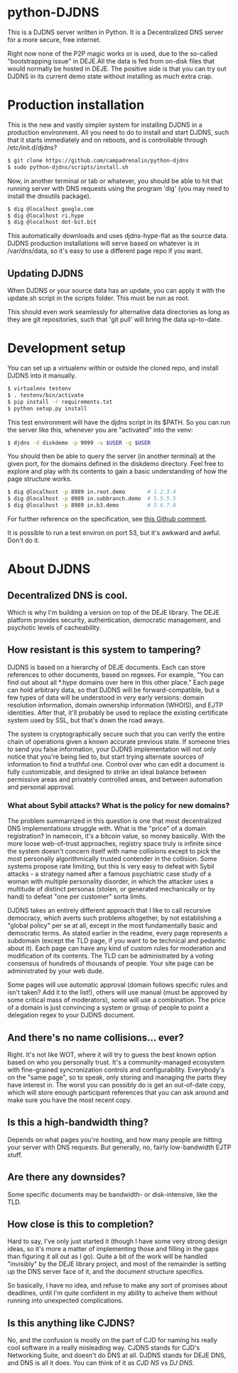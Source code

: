 # python-DJDNS

This is a DJDNS server written in Python. It is a Decentralized DNS server for a more secure, free internet.

Right now none of the P2P magic works or is used, due to the so-called "bootstrapping issue" in DEJE.All the data is fed from on-disk files that would normally be hosted in DEJE. The positive side is that you can try out DJDNS in its current demo state without installing as much extra crap.

# Production installation

This is the new and vastly simpler system for installing DJDNS in a production environment. All you need to do to install and start DJDNS, such that it starts immediately and on reboots, and is controllable through /etc/init.d/djdns?

```bash
$ git clone https://github.com/campadrenalin/python-djdns
$ sudo python-djdns/scripts/install.sh
```

Now, in another terminal or tab or whatever, you should be able to hit that running server with DNS requests using the program 'dig' (you may need to install the dnsutils package).

```bash
$ dig @localhost google.com
$ dig @localhost ri.hype
$ dig @localhost dot-bit.bit
```

This automatically downloads and uses djdns-hype-flat as the source data. DJDNS production installations will serve based on whatever is in /var/dns/data, so it's easy to use a different page repo if you want.

## Updating DJDNS

When DJDNS or your source data has an update, you can apply it with the update.sh script in the scripts folder. This must be run as root.

This should even work seamlessly for alternative data directories as long as they are git repositories, such that 'git pull' will bring the data up-to-date.

# Development setup

You can set up a virtualenv within or outside the cloned repo, and install DJDNS into it manually.

```bash
$ virtualenv testenv
$ . testenv/bin/activate
$ pip install -r requirements.txt
$ python setup.py install
```
 
This test environment will have the djdns script in its $PATH. So you can run the server like this, whenever you are "activated" into the venv:

```bash
$ djdns -d diskdemo -p 9999 -u $USER -g $USER
```

You should then be able to query the server (in another terminal) at the given port, for the domains defined in the diskdemo directory. Feel free to explore and play with its contents to gain a basic understanding of how the page structure works.

```bash
$ dig @localhost -p 8989 in.root.demo       # 1.2.3.4
$ dig @localhost -p 8989 in.subbranch.demo  # 5.5.5.5
$ dig @localhost -p 8989 in.b3.demo         # 5.6.7.8
```

For further reference on the specification, see [this Github comment](https://github.com/campadrenalin/python-djdns/issues/2#issuecomment-18111938).

It is possible to run a test environ on port 53, but it's awkward and awful. Don't do it.

# About DJDNS

## Decentralized DNS is cool.

Which is why I'm building a version on top of the DEJE library. The DEJE platform provides security,
authentication, democratic management, and psychotic levels of cacheability.

## How resistant is this system to tampering?

DJDNS is based on a hierarchy of DEJE documents. Each can store references to other documents, based on regexes.
For example, "You can find out about all \*.hype domains over here in this other place." Each page can hold
arbitrary data, so that DJDNS will be forward-compatible, but a few types of data will be understood in very
early versions: domain resolution information, domain ownership information (WHOIS), and EJTP identities. After
that, it'll probably be used to replace the existing certificate system used by SSL, but that's down the road
aways.

The system is cryptographically secure such that you can verify the entire chain of operations given a known
accurate previous state. If someone tries to send you false information, your DJDNS implementation will not
only notice that you're being lied to, but start trying alternate sources of information to find a truthful one.
Control over who can edit a document is fully customizable, and designed to strike an ideal balance between
permissive areas and privately controlled areas, and between automation and personal approval.

### What about Sybil attacks? What is the policy for new domains?

The problem summarrized in this question is one that most decentralized DNS implementations struggle with. What
is the "price" of a domain registration? In namecoin, it's a bitcoin value, so money basically. With the more
loose web-of-trust approaches, registry space truly is infinite since the system doesn't concern itself with
name collisions except to pick the most personally algorithmically trusted contender in the collision. Some systems
propose rate limiting, but this is very easy to defeat with Sybil attacks - a strategy named after a famous
psychiatric case study of a woman with multiple personality disorder, in which the attacker uses a multitude of
distinct personas (stolen, or generated mechanically or by hand) to defeat "one per customer" sorta limits.

DJDNS takes an entirely different approach that I like to call recursive democracy, which averts such problems 
altogether, by not establishing a "global policy" per se at all, except in the most fundamentally basic and
democratic terms. As stated earlier in the readme, every page represents a subdomain (except the TLD page, if you
want to be technical and pedantic about it). Each page can have any kind of custom rules for moderation and
modification of its contents. The TLD can be administrated by a voting consensus of hundreds of thousands of
people. Your site page can be administrated by your web dude.

Some pages will use automatic approval (domain follows specific rules and isn't taken? Add it to the list!),
others will use manual (must be approved by some critical mass of moderators), some will use a combination.
The price of a domain is just convincing a system or group of people to point a delegation regex to your
DJDNS document.

## And there's no name collisions... ever?

Right. It's not like WOT, where it will try to guess the best known option based on who you personally trust. It's a
community-managed ecosystem with fine-grained syncronization controls and configurability. Everybody's on the
"same page", so to speak, only storing and managing the parts they have interest in. The worst you can possibly do
is get an out-of-date copy, which will store enough participant references that you can ask around and make sure you
have the most recent copy.

## Is this a high-bandwidth thing?

Depends on what pages you're hosting, and how many people are hitting your server with DNS requests. But generally,
no, fairly low-bandwidth EJTP stuff.

## Are there any downsides?

Some specific documents may be bandwidth- or disk-intensive, like the TLD.

## How close is this to completion?

Hard to say, I've only just started it (though I have some very strong design ideas, so it's more a matter of implementing
those and filling in the gaps than figuring it all out as I go). Quite a bit of the work will be handled "invisibly" by
the DEJE library project, and most of the remainder is setting up the DNS server face of it, and the document
structure specifics.

So basically, I have no idea, and refuse to make any sort of promises about deadlines, until I'm quite confident in my
ability to acheive them without running into unexpected complications.

## Is this anything like CJDNS?

No, and the confusion is mostly on the part of CJD for naming his really cool software in a really misleading way. CJDNS
stands for CJD's Networking Suite, and doesn't do DNS at all. DJDNS stands for DEJE DNS, and DNS is all it does.
You can think of it as *CJD NS* vs *DJ DNS*.
